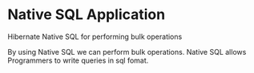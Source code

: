 Native SQL Application
======================

Hibernate Native SQL for performing bulk operations

By using Native SQL we can perform bulk operations.
Native SQL allows Programmers to write queries in sql fomat.
